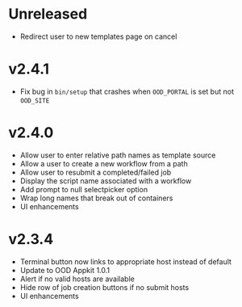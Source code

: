# Unreleased

* Redirect user to new templates page on cancel

# v2.4.1

* Fix bug in `bin/setup` that crashes when `OOD_PORTAL` is set but not
  `OOD_SITE`

# v2.4.0

* Allow user to enter relative path names as template source
* Allow a user to create a new workflow from a path
* Allow user to resubmit a completed/failed job
* Display the script name associated with a workflow
* Add prompt to null selectpicker option
* Wrap long names that break out of containers
* UI enhancements

# v2.3.4

* Terminal button now links to appropriate host instead of default
* Update to OOD Appkit 1.0.1
* Alert if no valid hosts are available
* Hide row of job creation buttons if no submit hosts
* UI enhancements
